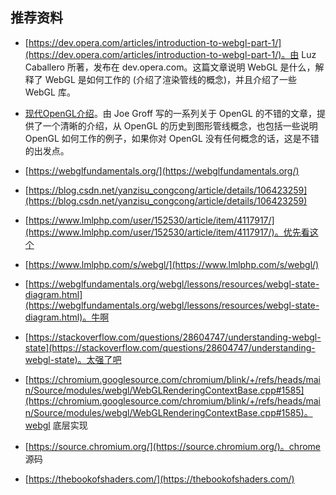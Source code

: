 ## 推荐资料

- [https://dev.opera.com/articles/introduction-to-webgl-part-1/](https://dev.opera.com/articles/introduction-to-webgl-part-1/)。由 Luz Caballero 所著，发布在 dev.opera.com。这篇文章说明 WebGL 是什么，解释了 WebGL 是如何工作的 (介绍了渲染管线的概念)，并且介绍了一些 WebGL 库。
- [现代OpenGL介绍](https://duriansoftware.com/joe/an-intro-to-modern-opengl.-table-of-contents)。由 Joe Groff 写的一系列关于 OpenGL 的不错的文章，提供了一个清晰的介绍，从 OpenGL 的历史到图形管线概念，也包括一些说明 OpenGL 如何工作的例子，如果你对 OpenGL 没有任何概念的话，这是不错的出发点。
- [https://webglfundamentals.org/](https://webglfundamentals.org/)
- [https://blog.csdn.net/yanzisu_congcong/article/details/106423259](https://blog.csdn.net/yanzisu_congcong/article/details/106423259)
- [https://www.lmlphp.com/user/152530/article/item/4117917/](https://www.lmlphp.com/user/152530/article/item/4117917/)。优先看这个
- [https://www.lmlphp.com/s/webgl/](https://www.lmlphp.com/s/webgl/)
- [https://webglfundamentals.org/webgl/lessons/resources/webgl-state-diagram.html](https://webglfundamentals.org/webgl/lessons/resources/webgl-state-diagram.html)。牛啊
- [https://stackoverflow.com/questions/28604747/understanding-webgl-state](https://stackoverflow.com/questions/28604747/understanding-webgl-state)。太强了吧
- [https://chromium.googlesource.com/chromium/blink/+/refs/heads/main/Source/modules/webgl/WebGLRenderingContextBase.cpp#1585](https://chromium.googlesource.com/chromium/blink/+/refs/heads/main/Source/modules/webgl/WebGLRenderingContextBase.cpp#1585)。webgl 底层实现

- [https://source.chromium.org/](https://source.chromium.org/)。chrome 源码

- [https://thebookofshaders.com/](https://thebookofshaders.com/)
